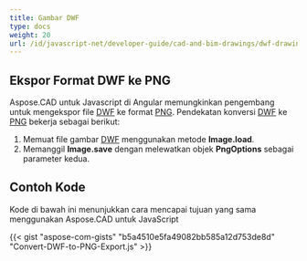 ```yaml
---
title: Gambar DWF
type: docs
weight: 20
url: /id/javascript-net/developer-guide/cad-and-bim-drawings/dwf-drawings/
---
```


## **Ekspor Format DWF ke PNG**

Aspose.CAD untuk Javascript di Angular memungkinkan pengembang untuk mengekspor file [DWF](https://docs.fileformat.com/cad/dwf/) ke format [PNG](https://docs.fileformat.com/image/png/).
Pendekatan konversi [DWF](https://docs.fileformat.com/cad/dwf/) ke [PNG](https://docs.fileformat.com/image/png/) bekerja sebagai berikut:

1. Memuat file gambar [DWF](https://docs.fileformat.com/cad/dwf/) menggunakan metode **Image.load**.
1. Memanggil **Image.save** dengan melewatkan objek **PngOptions** sebagai parameter kedua.

## Contoh Kode

Kode di bawah ini menunjukkan cara mencapai tujuan yang sama menggunakan Aspose.CAD untuk JavaScript

{{< gist "aspose-com-gists" "b5a4510e5fa49082bb585a12d753de8d" "Convert-DWF-to-PNG-Export.js" >}}
